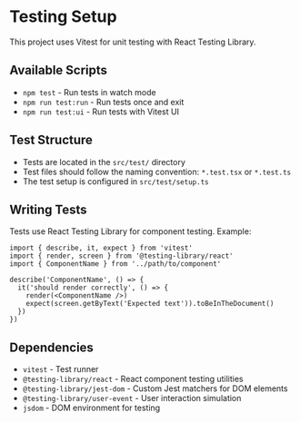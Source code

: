 # Testing Setup

This project uses Vitest for unit testing with React Testing Library.

## Available Scripts

- `npm test` - Run tests in watch mode
- `npm run test:run` - Run tests once and exit
- `npm run test:ui` - Run tests with Vitest UI

## Test Structure

- Tests are located in the `src/test/` directory
- Test files should follow the naming convention: `*.test.tsx` or `*.test.ts`
- The test setup is configured in `src/test/setup.ts`

## Writing Tests

Tests use React Testing Library for component testing. Example:

```tsx
import { describe, it, expect } from 'vitest'
import { render, screen } from '@testing-library/react'
import { ComponentName } from '../path/to/component'

describe('ComponentName', () => {
  it('should render correctly', () => {
    render(<ComponentName />)
    expect(screen.getByText('Expected text')).toBeInTheDocument()
  })
})
```

## Dependencies

- `vitest` - Test runner
- `@testing-library/react` - React component testing utilities
- `@testing-library/jest-dom` - Custom Jest matchers for DOM elements
- `@testing-library/user-event` - User interaction simulation
- `jsdom` - DOM environment for testing 